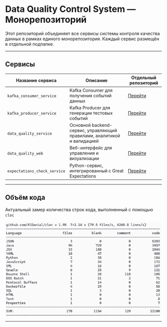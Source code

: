 # Data Quality Control System — Монорепозиторий

Этот репозиторий объединяет все сервисы системы контроля качества данных в рамках единого монорепозитория. Каждый сервис размещён в отдельной подпапке.

---

## Сервисы

| Название сервиса                             | Описание                                      | Отдельный репозиторий                               |
|----------------------------------------------|-----------------------------------------------|-----------------------------------------------------|
| `kafka_consumer_service`                     | Kafka Consumer для получения событий данных    | [Перейти](https://github.com/lrnvkrt/kafka_consumer_service) |
| `kafka_producer_service`                     | Kafka Producer для генерации тестовых событий | [Перейти](https://github.com/lrnvkrt/kafka_producer_service) |
| `data_quality_service`                       | Основной backend-сервис, управляющий правилами, аналитикой и валидацией | [Перейти](https://github.com/lrnvkrt/data_quality_service) |
| `data_quality_web`                           | Веб-интерфейс для управления и визуализации   | [Перейти](https://github.com/lrnvkrt/data_quality_web)    |
| `expectations_check_service`                 | Python-сервис, интегрированный с Great Expectations | [Перейти](https://github.com/lrnvkrt/expectations_check_service) |

---

## Объём кода

Актуальный замер количества строк кода, выполненный с помощью `cloc`

<p align="center">
  <img src="cloc.png" alt="CLOC Benchmark">
</p>

---
